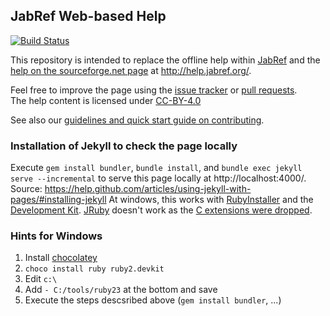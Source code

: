## JabRef Web-based Help

[![Build Status](https://travis-ci.org/JabRef/help.jabref.org.svg?branch=master)](https://travis-ci.org/JabRef/help.jabref.org)

This repository is intended to replace the offline help within [JabRef](http://www.jabref.org/) and the [help on the sourceforge.net page](http://jabref.sourceforge.net/help/Contents.php) at http://help.jabref.org/.

Feel free to improve the page using the [issue tracker](https://github.com/JabRef/help.jabref.org/issues) or [pull requests](https://github.com/JabRef/help.jabref.org/pulls).  
The help content is licensed under [CC-BY-4.0](LICENSE.md)

See also our [guidelines and quick start guide on contributing](CONTRIBUTING.md).

### Installation of Jekyll to check the page locally

Execute `gem install bundler`, `bundle install`, and `bundle exec jekyll serve --incremental` to serve this page locally at http://localhost:4000/.
Source: https://help.github.com/articles/using-jekyll-with-pages/#installing-jekyll
At windows, this works with [RubyInstaller](http://rubyinstaller.org/downloads) and the [Development Kit](https://github.com/oneclick/rubyinstaller/wiki/Development-Kit).
[JRuby](http://jruby.org/) doesn't work as the [C extensions were dropped](http://stackoverflow.com/a/32135381/873282).

### Hints for Windows

1. Install [chocolatey](https://chocolatey.org/)
2. `choco install ruby ruby2.devkit`
3. Edit `c:\`
4. Add `- C:/tools/ruby23` at the bottom and save
5. Execute the steps descsribed above (`gem install bundler`, ...)
